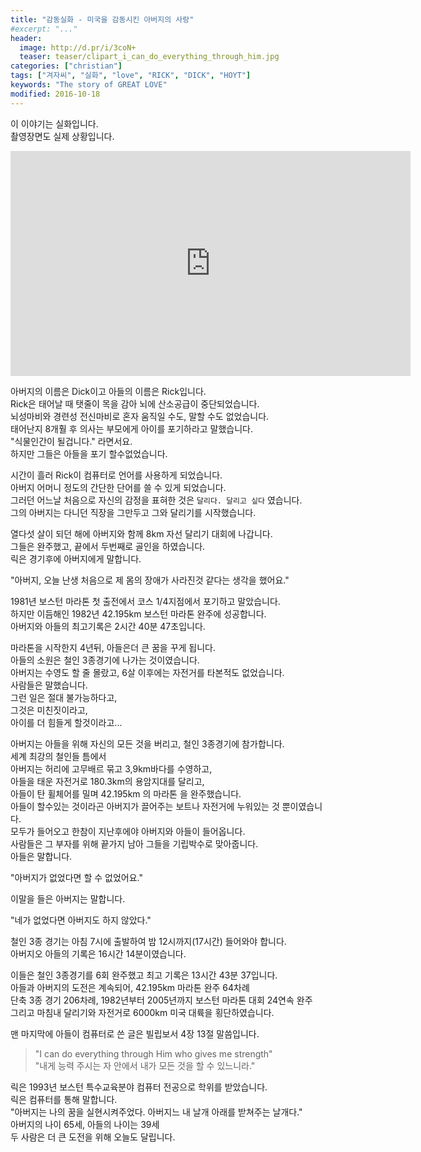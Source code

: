 ```yaml
---
title: "감동실화 - 미국을 감동시킨 아버지의 사랑"
#excerpt: "..."
header:
  image: http://d.pr/i/3coN+
  teaser: teaser/clipart_i_can_do_everything_through_him.jpg
categories: ["christian"]
tags: ["겨자씨", "실화", "love", "RICK", "DICK", "HOYT"]
keywords: "The story of GREAT LOVE"
modified: 2016-10-18
---
```


이 이야기는 실화입니다.<br/>
촬영장면도 실제 상황입니다.<br/>

<p>
  <iframe width="640" height="360" src="https://youtu.be/Adubrj3yya8" frameborder="0" allowfullscreen></iframe>
</p>  

아버지의 이름은 Dick이고 아들의 이름은 Rick입니다.<br/>
Rick은 태어날 때 탯줄이 목을 감아 뇌에 산소공급이 중단되었습니다.<br/>
뇌성마비와 경련성 전신마비로 혼자 움직일 수도, 말할 수도 없었습니다.<br/>
태어난지 8개훨 후 의사는 부모에게 아이를 포기하라고 말했습니다.<br/>
"식물인간이 될겁니다." 라면서요.<br/>
하지만 그들은 아들을 포기 할수없었습니다.<br/>

시간이 흘러 Rick이 컴퓨터로 언어를 사용하게 되었습니다.<br/>
아버지 어머니 정도의 간단한 단어를 쓸 수 있게 되었습니다.<br/>
그러던 어느날 처음으로 자신의 감정을 표혀한 것은 `달리다. 달리고 싶다` 였습니다.<br/>
그의 아버지는 다니던 직장을 그만두고 그와 달리기를 시작했습니다.<br/>

열다섯 살이 되던 해에 아버지와 함께 8km 자선 달리기 대회에 나갑니다.<br/>
그들은 완주했고, 끝에서 두번째로 골인을 하였습니다.<br/>
릭은 경기후에 아버지에게 말합니다.<br/>

"아버지, 오늘 난생 처음으로 제 몸의 장애가 사라진것 같다는 생각을 했어요."

1981년 보스턴 마라톤 첫 출전에서 코스 1/4지점에서 포기하고 말았습니다.<br/>
하지만 이듬해인 1982년 42.195km 보스턴 마라톤 완주에 성공합니다.<br/>
아버지와 아들의 최고기록은 2시간 40분 47초입니다.<br/>

마라톤을 시작한지 4년뒤, 아들은더 큰 꿈을 꾸게 됩니다.<br/>
아들의 소원은 철인 3종경기에 나가는 것이였습니다.<br/>
아버지는 수영도 할 줄 몰랐고, 6살 이후에는 자전거를 타본적도 없었습니다.<br/>
사람들은 말했습니다.<br/>
그런 일은 절대 불가능하다고,<br/>
그것은 미친짓이라고,<br/>
아이를 더 힘들게 할것이라고...<br/>

아버지는 아들을 위해 자신의 모든 것을 버리고, 철인 3종경기에 참가합니다.<br/>
세계 최강의 철인들 틈에서<br/>
아버지는 허리에 고무배르 묶고 3,9km바다를 수영하고,<br/>
아들을 태운 자전거로 180.3km의 용암지대를 달리고,<br/>
아들이 탄 휠체어를 밀며 42.195km 의 마라톤 을 완주했습니다.<br/>
아들이 할수있는 것이라곤 아버지가 끌어주는 보트나 자전거에 누워있는 것 뿐이였습니다.<br/>
모두가 들어오고 한참이 지난후에야 아버지와 아들이 들어옵니다.<br/>
사람들은 그 부자를 위해 끝가지 남아 그들을 기립박수로 맞아줍니다.<br/>
아들은 말합니다.<br/>

"아버지가 없었다면 할 수 없었어요."

이말을 들은 아버지는 말합니다.

"네가 없었다면 아버지도 하지 않았다."

철인 3종 경기는 아침 7시에 출발하여 밤 12시까지(17시간) 들어와야 합니다.<br/>
아버지오 아들의 기록은 16시간 14분이였습니다.<br/>

이들은 철인 3종경기를 6회 완주했고 최고 기록은 13시간 43분 37입니다.<br/>
아들과 아버지의 도전은 계속되어, 42.195km 마라톤 완주 64차례<br/>
단축 3종 경기 206차례, 1982년부터 2005년까지 보스턴 마라톤 대회 24연속 완주<br/>
그리고 마침내 달리기와 자전거로 6000km 미국 대륙을 횡단하였습니다.<br/>

맨 마지막에 아들이 컴퓨터로 쓴 글은 빌립보서 4장 13절 말씀입니다.

> "I can do everything through Him who gives me strength"<br/>
> "내게 능력 주시는 자 안에서 내가 모든 것을 할 수 있느니라."

릭은 1993년 보스턴 특수교육분야 컴퓨터 전공으로 학위를 받았습니다.<br/>
릭은 컴퓨터를 통해 말합니다.<br/>
"아버지는 나의 꿈을 실현시켜주었다.
아버지느 내 날개 아래를 받쳐주는 날개다."<br/>
아버지의 나이 65세, 아들의 나이는 39세<br/>
두 사람은 더 큰 도전을 위해 오늘도 달립니다.<br/>
